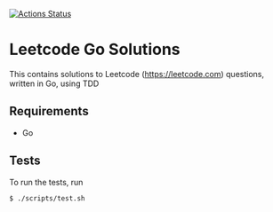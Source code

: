[![Actions Status](https://github.com/dfreilich/leetcode-go-solutions/workflows/Go/badge.svg)](https://github.com/dfreilich/leetcode-go-solutions/actions)

# Leetcode Go Solutions
This contains solutions to Leetcode (https://leetcode.com) questions, written in Go, using TDD

## Requirements
* Go

## Tests
To run the tests, run
```bash
$ ./scripts/test.sh
```
